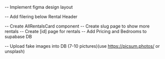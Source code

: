 <!-- DONE -->
<!-- -- For property stuff use https://random-data-api.com/documentation - specifically /users or /addresses -->
<!-- -- Upload fake data into DB -->

<!-- TODO -->

-- Implement figma design layout

-- Add filering below Rental Header

-- Create AllRentalsCard component
-- Create slug page to show more rentals
-- Create [id] page for rentals
-- Add Pricing and Bedrooms to supabase DB

-- Upload fake images into DB (7-10 pictures)(use https://picsum.photos/ or unsplash)
